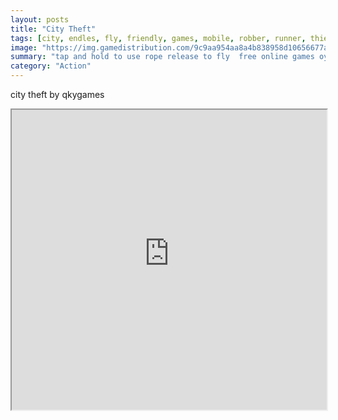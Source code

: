 ```yaml
---
layout: posts
title: "City Theft"
tags: [city, endles, fly, friendly, games, mobile, robber, runner, thief, theft, free, online, games, oyna, game, free, games, play, play, games]
image: "https://img.gamedistribution.com/9c9aa954aa8a4b838958d10656677a16.jpg"
summary: "tap and hold to use rope release to fly  free online games oyna game free games play play games"
category: "Action"
---
```


city theft by qkygames

<iframe width="100%" height="480px;" src="https://html5.gamedistribution.com/9c9aa954aa8a4b838958d10656677a16/"></iframe>